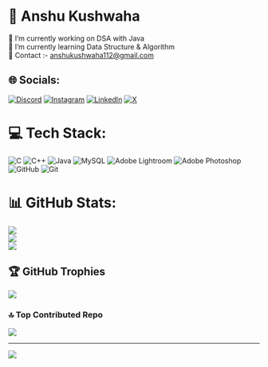 # 💫 Anshu Kushwaha
🔭 I’m currently working on DSA with Java<br>🌱 I’m currently learning Data Structure & Algorithm<br>💬 Contact :- anshukushwaha112@gmail.com<br>


## 🌐 Socials:
[![Discord](https://img.shields.io/badge/Discord-%237289DA.svg?logo=discord&logoColor=white)](https://discord.gg/anshu00242) [![Instagram](https://img.shields.io/badge/Instagram-%23E4405F.svg?logo=Instagram&logoColor=white)](https://instagram.com/@iamanshuraj_69) [![LinkedIn](https://img.shields.io/badge/LinkedIn-%230077B5.svg?logo=linkedin&logoColor=white)](https://linkedin.com/in/anshu-kushwaha-a59098325) [![X](https://img.shields.io/badge/X-black.svg?logo=X&logoColor=white)](https://x.com/@anshu_kush69) 

# 💻 Tech Stack:
![C](https://img.shields.io/badge/c-%2300599C.svg?style=for-the-badge&logo=c&logoColor=white) ![C++](https://img.shields.io/badge/c++-%2300599C.svg?style=for-the-badge&logo=c%2B%2B&logoColor=white) ![Java](https://img.shields.io/badge/java-%23ED8B00.svg?style=for-the-badge&logo=openjdk&logoColor=white) ![MySQL](https://img.shields.io/badge/mysql-4479A1.svg?style=for-the-badge&logo=mysql&logoColor=white) ![Adobe Lightroom](https://img.shields.io/badge/Adobe%20Lightroom-31A8FF.svg?style=for-the-badge&logo=Adobe%20Lightroom&logoColor=white) ![Adobe Photoshop](https://img.shields.io/badge/adobe%20photoshop-%2331A8FF.svg?style=for-the-badge&logo=adobe%20photoshop&logoColor=white) ![GitHub](https://img.shields.io/badge/github-%23121011.svg?style=for-the-badge&logo=github&logoColor=white) ![Git](https://img.shields.io/badge/git-%23F05033.svg?style=for-the-badge&logo=git&logoColor=white)
# 📊 GitHub Stats:
![](https://github-readme-stats.vercel.app/api?username=Anshu-kushwaha&theme=dark&hide_border=false&include_all_commits=false&count_private=false)<br/>
![](https://github-readme-streak-stats.herokuapp.com/?user=Anshu-kushwaha&theme=dark&hide_border=false)<br/>
![](https://github-readme-stats.vercel.app/api/top-langs/?username=Anshu-kushwaha&theme=dark&hide_border=false&include_all_commits=false&count_private=false&layout=compact)

## 🏆 GitHub Trophies
![](https://github-profile-trophy.vercel.app/?username=Anshu-kushwaha&theme=radical&no-frame=false&no-bg=true&margin-w=4)

### 🔝 Top Contributed Repo
![](https://github-contributor-stats.vercel.app/api?username=Anshu-kushwaha&limit=5&theme=dark&combine_all_yearly_contributions=true)

---
[![](https://visitcount.itsvg.in/api?id=Anshu-kushwaha&icon=0&color=0)](https://visitcount.itsvg.in)

<!-- Proudly created with GPRM ( https://gprm.itsvg.in ) -->
